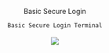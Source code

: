 <center>
  <p align="center">Basic Secure Login</p>
</center>

<center>
  <p align="center" align-items="center">
     <code>Basic Secure Login Terminal</code><br>
    <br>
    <img align="center" src="http://37.media.tumblr.com/6f45082eefaee14df9b98a81d447ccb0/tumblr_n5d9jmR8x81spkzlyo2_500.gif"/><br><br>
  </p>
</center>
